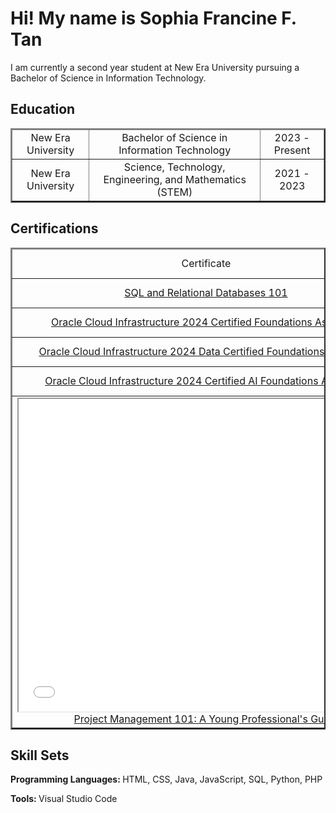 <h1>Hi! My name is Sophia Francine F. Tan</h1>
I am currently a second year student at New Era University pursuing a Bachelor of Science in Information Technology.

<h2>Education</h2>
<table border="2">
        <thead>
            <tr>
                <td align="center">New Era University</td>
                <td align="center">Bachelor of Science in Information Technology</td>
                <td align="center">2023 - Present</td>
            </tr>
        </thead>
        <tbody>
            <tr>
                <td align="center">New Era University</td>
                <td align="center">Science, Technology, Engineering, and Mathematics (STEM)</td>
                <td align="center">2021 - 2023</td>
            </tr>
        </tbody>
    </table>

<h2>Certifications</h2>
<table border="2">
        <thead>
                <tr>
                <td align="center">Certificate</td>
                <td align="center">Issued by</td>
                <td align="center">Issued on</td>
            </tr>
        </thead>
        <tbody>
                <tr>
                <td align="center"><a href="https://courses.cognitiveclass.ai/certificates/3213da4d043a41f6a43409a3cedea4d8">SQL and Relational Databases 101</td>
                <td align="center">Cognitive Class</td>
                <td align="center">October 21, 2024</td>
            </tr>
            <tr>
                <td align="center"><a href="https://catalog-education.oracle.com/ords/certview/sharebadge?id=8A9CE5DD20DF5ADD565438573A20C7A0CC3DCA069599DD3FBB0AFC7F00D1BB8C"> Oracle Cloud Infrastructure 2024 Certified Foundations Associate</td>
                <td align="center">Oracle</td>
                <td align="center">November 29, 2024</td>
            </tr>
                <tr>
                <td align="center"><a href="https://catalog-education.oracle.com/ords/certview/sharebadge?id=8A9CE5DD20DF5ADD565438573A20C7A08DB131A84B2FA102940E72304E47090F"> Oracle Cloud Infrastructure 2024 Data Certified Foundations Associate</td>
                <td align="center">Oracle</td>
                <td align="center">December 8, 2024</td>
            </tr>
                <tr>
                <td align="center"><a href="https://catalog-education.oracle.com/ords/certview/sharebadge?id=3778B684D415317A729C1C01FA5D2BF7536A05ADE710BD222D71F498C4A038BC"> Oracle Cloud Infrastructure 2024 Certified AI Foundations Associate</td>
                <td align="center">Oracle</td>
                <td align="center">December 16, 2024</td>
            </tr>
                <tr>
                <td align="center"><iframe src="projman.pdf" width="600" height="500"></iframe><a href="projman.pdf">Project Management 101: A Young Professional's Guide</a></td>
                <td align="center">Ask Lex PH Academy</td>
                <td align="center">September 27, 2025</td>
            </tr>
        </tbody>
    </table>

<h2>Skill Sets</h2>
<b>Programming Languages: </b>HTML, CSS, Java, JavaScript, SQL, Python, PHP

<b>Tools: </b>Visual Studio Code
